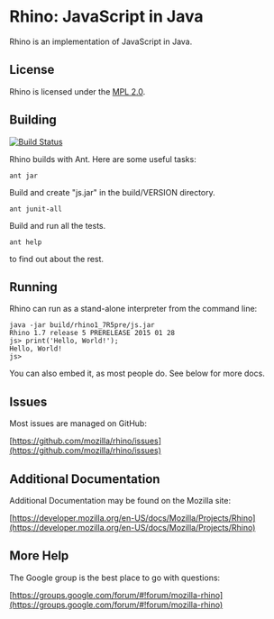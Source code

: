 # Rhino: JavaScript in Java

Rhino is an implementation of JavaScript in Java.

## License

Rhino is licensed under the [MPL 2.0](./LICENSE.txt).

## Building

[![Build Status](http://ci.apigee.io/buildStatus/icon?job=Mozilla%20Rhino)](http://ci.apigee.io/job/Mozilla%20Rhino)

Rhino builds with Ant. Here are some useful tasks:

    ant jar

Build and create "js.jar" in the build/VERSION directory.

    ant junit-all

Build and run all the tests.

    ant help

to find out about the rest.

## Running

Rhino can run as a stand-alone interpreter from the command line:

    java -jar build/rhino1_7R5pre/js.jar
    Rhino 1.7 release 5 PRERELEASE 2015 01 28
    js> print('Hello, World!');
    Hello, World!
    js>

You can also embed it, as most people do. See below for more docs.

## Issues

Most issues are managed on GitHub:

[https://github.com/mozilla/rhino/issues](https://github.com/mozilla/rhino/issues)

## Additional Documentation

Additional Documentation may be found on the Mozilla site:

[https://developer.mozilla.org/en-US/docs/Mozilla/Projects/Rhino](https://developer.mozilla.org/en-US/docs/Mozilla/Projects/Rhino)

## More Help

The Google group is the best place to go with questions:

[https://groups.google.com/forum/#!forum/mozilla-rhino](https://groups.google.com/forum/#!forum/mozilla-rhino)


